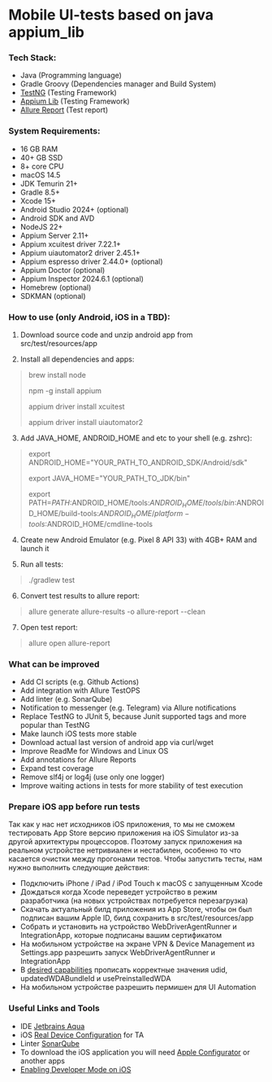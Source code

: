 # Mobile UI-tests based on java appium_lib 

### **Tech Stack**:
- Java (Programming language)
- Gradle Groovy (Dependencies manager and Build System)
- [TestNG](https://testng.org) (Testing Framework)
- [Appium Lib](https://github.com/appium/java-client) (Testing Framework)
- [Allure Report](https://allurereport.org/docs/testng/) (Test report)

### **System Requirements**:
- 16 GB RAM
- 40+ GB SSD
- 8+ core CPU
- macOS 14.5
- JDK Temurin 21+
- Gradle 8.5+
- Xcode 15+
- Android Studio 2024+ (optional)
- Android SDK and AVD
- NodeJS 22+
- Appium Server 2.11+
- Appium xcuitest driver 7.22.1+
- Appium uiautomator2 driver 2.45.1+
- Appium espresso driver 2.44.0+ (optional)
- Appium Doctor (optional)
- Appium Inspector 2024.6.1 (optional)
- Homebrew (optional)
- SDKMAN (optional)

### How to use (only Android, iOS in a TBD):

1.  Download source code and unzip android app from src/test/resources/app

2.  Install all dependencies and apps:
> brew install node
> 
> npm -g install appium
> 
> appium driver install xcuitest
> 
> appium driver install uiautomator2

3.  Add JAVA_HOME, ANDROID_HOME and etc to your shell (e.g. zshrc):
> export ANDROID_HOME="YOUR_PATH_TO_ANDROID_SDK/Android/sdk"
> 
> export JAVA_HOME="YOUR_PATH_TO_JDK/bin"
> 
> export PATH=$PATH:$ANDROID_HOME/tools:$ANDROID_HOME/tools/bin:$ANDROID_HOME/build-tools:$ANDROID_HOME/platform-tools:$ANDROID_HOME/cmdline-tools

4.  Create new Android Emulator (e.g. Pixel 8 API 33) with 4GB+ RAM and launch it

5.  Run all tests:
>  ./gradlew test

6.  Convert test results to allure report:
> allure generate allure-results -o allure-report --clean

7.  Open test report:
> allure open allure-report

### What can be improved
- Add CI scripts (e.g. Github Actions)
- Add integration with Allure TestOPS
- Add linter (e.g. SonarQube)
- Notification to messenger (e.g. Telegram) via Allure notifications
- Replace TestNG to JUnit 5, because Junit supported tags and more popular than TestNG
- Make launch iOS tests more stable
- Download actual last version of android app via curl/wget
- Improve ReadMe for Windows and Linux OS
- Add annotations for Allure Reports
- Expand test coverage 
- Remove slf4j or log4j (use only one logger)
- Improve waiting actions in tests for more stability of test execution

### Prepare iOS app before run tests
Так как у нас нет исходников iOS приложения, то мы не сможем тестировать App Store версию приложения на iOS Simulator 
из-за другой архитектуры процессоров. Поэтому запуск приложения на реальном устройстве нетривиален и нестабилен, 
особенно то что касается очистки между прогонами тестов. Чтобы запустить тесты, нам нужно выполнить следующие действия:

- Подключить iPhone / iPad / iPod Touch к macOS с запущенным Xcode
- Дождаться когда Xcode переведет устройство в режим разработчика (на новых устройствах потребуется перезагрузка)
- Скачать актуальный билд приложения из App Store, чтобы он был подписан вашим Apple ID, билд сохранить в src/test/resources/app
- Собрать и установить на устройство WebDriverAgentRunner и IntegrationApp, которые подписаны вашим сертификатом
- На мобильном устройстве на экране VPN & Device Management из Settings.app разрешить запуск WebDriverAgentRunner и IntegrationApp
- В [desired capabilities](https://appium.io/docs/en/latest/guides/caps/) прописать корректные значения udid, updatedWDABundleId и usePreinstalledWDA
- На мобильном устройстве разрешить пермишен для UI Automation

### Useful Links and Tools
- IDE [Jetbrains Aqua](https://www.jetbrains.com/aqua/)
- iOS [Real Device Configuration](https://appium.github.io/appium-xcuitest-driver/latest/preparation/real-device-config/) for TA
- Linter [SonarQube](https://www.sonarsource.com/products/sonarqube/)
- To download the iOS application you will need [Apple Configurator](https://support.apple.com/apple-configurator) or another apps
- [Enabling Developer Mode on iOS](https://developer.apple.com/documentation/xcode/enabling-developer-mode-on-a-device)


